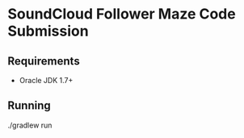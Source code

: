 # SoundCloud Follower Maze Code Submission

## Requirements

- Oracle JDK 1.7+

## Running

./gradlew run
